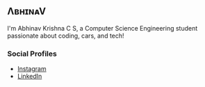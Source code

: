 ## ΛʙʜɪɴᴀV
I'm Abhinav Krishna C S, a Computer Science Engineering student passionate about coding, cars, and tech!  

### Social Profiles 
- [Instagram](https://www.instagram.com/_pikachu_achu_?igsh=dXpuemR3MzFiOGZx)  
- [LinkedIn](https://www.linkedin.com/in/abhinav-krishna-c-s-820717291?utm_source=share&utm_campaign=share_via&utm_content=profile&utm_medium=android_app)